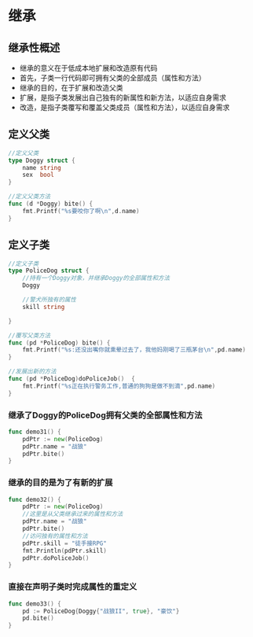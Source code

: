 # 继承

## 继承性概述

- 继承的意义在于低成本地扩展和改造原有代码
- 首先，子类一行代码即可拥有父类的全部成员（属性和方法）
- 继承的目的，在于扩展和改造父类
- 扩展，是指子类发展出自己独有的新属性和新方法，以适应自身需求
- 改造，是指子类覆写和覆盖父类成员（属性和方法），以适应自身需求

## 定义父类

```go
//定义父类
type Doggy struct {
    name string
    sex  bool
}

//定义父类方法
func (d *Doggy) bite() {
    fmt.Printf("%s要咬你了啊\n",d.name)
}

```

## 定义子类

```go
//定义子类
type PoliceDog struct {
    //持有一个Doggy对象，并继承Doggy的全部属性和方法
    Doggy

	//警犬所独有的属性
	skill string

}

//覆写父类方法
func (pd *PoliceDog) bite() {
    fmt.Printf("%s:还没出嘴你就熏晕过去了，我他妈刚喝了三瓶茅台\n",pd.name)
}

//发展出新的方法
func (pd *PoliceDog)doPoliceJob()  {
    fmt.Printf("%s正在执行警务工作,普通的狗狗是做不到滴",pd.name)
}
```

### 继承了Doggy的PoliceDog拥有父类的全部属性和方法

```go
func demo31() {
    pdPtr := new(PoliceDog)
    pdPtr.name = "战狼"
    pdPtr.bite()
}
```

### 继承的目的是为了有新的扩展

```go
func demo32() {
    pdPtr := new(PoliceDog)
    //这里是从父类继承过来的属性和方法
    pdPtr.name = "战狼"
    pdPtr.bite()
    //访问独有的属性和方法
    pdPtr.skill = "徒手接RPG"
    fmt.Println(pdPtr.skill)
    pdPtr.doPoliceJob()
}
```

### 直接在声明子类时完成属性的重定义

```go
func demo33() {
    pd := PoliceDog{Doggy{"战狼II", true}, "豪饮"}
    pd.bite()
}
```

